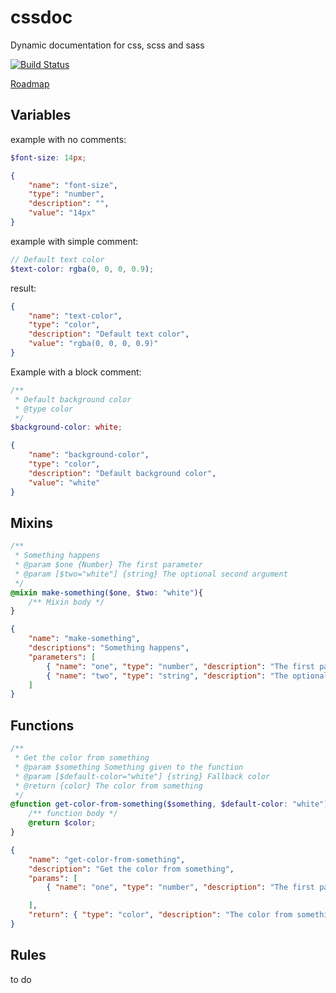 cssdoc
======

Dynamic documentation for css, scss and sass


[![Build Status](https://secure.travis-ci.org/cssdoc/cssdoc.png?branch=master)](https://travis-ci.org/cssdoc/cssdoc)

[Roadmap](https://github.com/cssdoc/cssdoc/issues/1)




## Variables
example with no comments:
```scss
$font-size: 14px;
```
```json
{
    "name": "font-size",
    "type": "number",
    "description": "",
    "value": "14px"
}
```

example with simple comment:

```scss
// Default text color
$text-color: rgba(0, 0, 0, 0.9);
```

result:
```json
{
    "name": "text-color",
    "type": "color",
    "description": "Default text color",
    "value": "rgba(0, 0, 0, 0.9)"
}
```

Example with a block comment:
```scss
/**
 * Default background color
 * @type color
 */
$background-color: white;
```
```json
{
    "name": "background-color",
    "type": "color",
    "description": "Default background color",
    "value": "white"
}
```

## Mixins

```scss
/**
 * Something happens
 * @param $one {Number} The first parameter
 * @param [$two="white"] {string} The optional second argument
 */
@mixin make-something($one, $two: "white"){
    /** Mixin body */
}
```
```json
{
    "name": "make-something",
    "descriptions": "Something happens",
    "parameters": [
        { "name": "one", "type": "number", "description": "The first parameter", "value": null },
        { "name": "two", "type": "string", "description": "The optional second argument", "value": "white" },
    ]
}
```

## Functions

```scss
/**
 * Get the color from something
 * @param $something Something given to the function
 * @param [$default-color="white"] {string} Fallback color
 * @return {color} The color from something
 */
@function get-color-from-something($something, $default-color: "white"){
    /** function body */
    @return $color;
}
```

```json
{
    "name": "get-color-from-something",
    "description": "Get the color from something",
    "params": [
        { "name": "one", "type": "number", "description": "The first parameter", "value": null },

    ],
    "return": { "type": "color", "description": "The color from something" }
}
```

## Rules

to do
